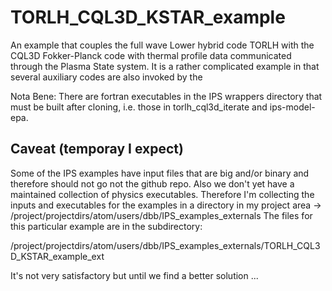# TORLH_CQL3D_KSTAR_example
An example that couples the full wave Lower hybrid code TORLH with the CQL3D Fokker-Planck
code with thermal profile data communicated through the Plasma State system.  It is a 
rather complicated example in that several auxiliary codes are also invoked by the 

Nota Bene:  There are fortran executables in the IPS wrappers directory that must be built
after cloning, i.e. those in torlh_cql3d_iterate and ips-model-epa.


##  Caveat (temporay I expect)
Some of the IPS examples have input files that are big and/or binary and therefore should
not go not the github repo.  Also we don't yet have a maintained collection of physics
executables.  Therefore I'm collecting the inputs and executables for the examples in a
directory in my project area -> /project/projectdirs/atom/users/dbb/IPS_examples_externals
The files for this particular example are in the subdirectory:

/project/projectdirs/atom/users/dbb/IPS_examples_externals/TORLH_CQL3D_KSTAR_example_ext

It's not very satisfactory but until we find a better solution ...
